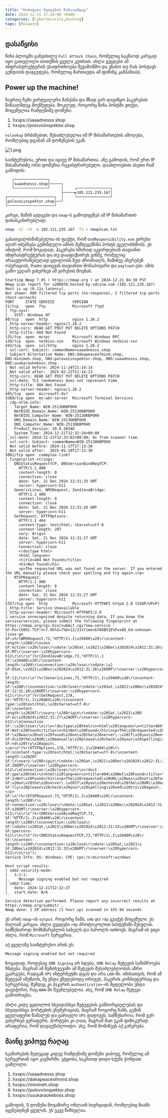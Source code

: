 ```yaml
---
title: "რობოტები მეთევზის წინააღმდეგ"
date: 2024-12-21 17:24:00 +0400
categories: [CyberSecurity,Hacking]
tags: [Malware]
---
```


## დასაწყისი

წინა ბლოგში განვიხილე `Full Attack Chain`, რომელიც საკმაოდ კარგად იყო გათვლილი თითქმის ყველა კუთხით. ახლა ვეცდები ამ ინფრასტრუქტურის უსაფრთხოება შევამოწმო და ვნახო თუ რას ჰოსტავს გუნდი(ის დაჯგუფება, რომელიც მართავდა ამ ფიშინგ კამპანიას).

## Power up the machine!

ჩავრთე ჩემი ვირტუალური მანქანა და მზად ვარ დავიწყო ჰაკერების წინააღმდეგ მოქმედება. მოკლედ, როგორც წინა პოსტში ვთქვი, მოცემულია რამდენიმე დომენი:

1. hxxps://saaadnesss.shop
2. hxxps://polovoiinspektor.shop

`nslookup` ბრძანებით, შესაძლებელია იმ IP მისამართების ამოღება, რომლებიც დგანან ამ დომენების უკან.

![1.png](https://44b4c0.github.io/assets/img/posts/23/1.png)

საინტერესოა, ერთი და იგივე IP მისამართია. ანუ გამოდის, რომ ერთ IP მისამართზე ორი დომენია რეგისტრირებული. დაახლოებით ასეთი რამ გამოდის:

```
   ┌───────────────┐                            
   │saaadnesss.shop├─────┐                      
   └───────────────┘     │     ┌───────────────┐
                         ├─────►185.121.235.167│
┌─────────────────────┐  │     └───────────────┘
│polovoiinspektor.shop├──┘                      
└─────────────────────┘                         
```

კარგი, მაშინ ავდგები და `nmap`-ს გამოვიყენებ ამ IP მისამართის დასასკანირებლად:

```bash
nmap -sC -sV -A 185.121.235.167 -T5 > nmapScan.txt
```

გასათვალისწინებელია ის ფაქტი, რომ `GodResponsibility.exe` ვირუსი აღარ იძებნება გუშინდელი ამბის შემდეგ(წინა პოსტს ვგულისხმობ). ეს იმიტომ, რომ ზოგადად, ჰაკერები ხშირად აკვირდებიან თავიანთ ინფრასტრუქტურას და თუ დააფიქსირეს ვინმე, რომელიც არაავტორიზებულად ცდილობს ზედ ძრომიალს, მაშინვე აჩერებენ ოპერაციას, რათა დაიცვან თავიანთი მონაპოვარი და `payload`-ები. ამის გამო ვეღარ ვახერხებ ამ ვირუსის შოვნას.

```
Starting Nmap 7.95 ( https://nmap.org ) at 2024-12-21 04:30 PST
Nmap scan report for v200070.hosted-by-vdsina.com (185.121.235.167)
Host is up (0.11s latency).
Not shown: 989 filtered tcp ports (no-response), 2 filtered tcp ports (host-unreach)
PORT     STATE SERVICE        VERSION
21/tcp   open  ftp            Microsoft ftpd
| ftp-syst: 
|_  SYST: Windows_NT
80/tcp   open  http           nginx 1.26.2
|_http-server-header: nginx/1.26.2
|_http-cors: HEAD GET POST PUT DELETE OPTIONS PATCH
|_http-title: 404 Not Found
135/tcp  open  msrpc          Microsoft Windows RPC
139/tcp  open  netbios-ssn    Microsoft Windows netbios-ssn
443/tcp  open  ssl/http       nginx 1.26.2
| ssl-cert: Subject: commonName=saaadnesss.shop
| Subject Alternative Name: DNS:ddeapeaceofmind.shop, DNS:minimeh.shop, DNS:polovoiinspektor.shop, DNS:saaadnesss.shop, DNS:uuukaraokeboss.shop
| Not valid before: 2024-11-24T21:14:14
|_Not valid after:  2025-02-22T21:14:13
|_http-cors: HEAD GET POST PUT DELETE OPTIONS PATCH
|_ssl-date: TLS randomness does not represent time
|_http-title: 404 Not Found
|_http-server-header: nginx/1.26.2
445/tcp  open  microsoft-ds?
3389/tcp open  ms-wbt-server  Microsoft Terminal Services
| rdp-ntlm-info: 
|   Target_Name: WIN-2513OKBPOH9
|   NetBIOS_Domain_Name: WIN-2513OKBPOH9
|   NetBIOS_Computer_Name: WIN-2513OKBPOH9
|   DNS_Domain_Name: WIN-2513OKBPOH9
|   DNS_Computer_Name: WIN-2513OKBPOH9
|   Product_Version: 10.0.20348
|_  System_Time: 2024-12-21T12:32:24+00:00
|_ssl-date: 2024-12-21T12:33:02+00:00; 0s from scanner time.
| ssl-cert: Subject: commonName=WIN-2513OKBPOH9
| Not valid before: 2024-11-17T17:13:30
|_Not valid after:  2025-05-19T17:13:30
5001/tcp open  commplex-link?
| fingerprint-strings: 
|   DNSStatusRequestTCP, DNSVersionBindReqTCP: 
|     HTTP/1.1 400 
|     content-length: 0
|     connection: close
|     date: Sat, 21 Dec 2024 12:31:33 GMT
|     server: hypercorn-h11
|   GenericLines, WMSRequest, ZendJavaBridge: 
|     HTTP/1.1 400 
|     content-length: 0
|     connection: close
|     date: Sat, 21 Dec 2024 12:31:26 GMT
|     server: hypercorn-h11
|   GetRequest, HTTPOptions: 
|     HTTP/1.1 404 
|     content-type: text/html; charset=utf-8
|     content-length: 207
|     vary: Origin
|     date: Sat, 21 Dec 2024 12:31:27 GMT
|     server: hypercorn-h11
|     Connection: close
|     <!doctype html>
|     <html lang=en>
|     <title>404 Not Found</title>
|     <h1>Not Found</h1>
|     <p>The requested URL was not found on the server. If you entered the URL manually please check your spelling and try again.</p>
|   RTSPRequest: 
|     HTTP/1.1 400 
|     content-length: 0
|     connection: close
|     date: Sat, 21 Dec 2024 12:31:27 GMT
|_    server: hypercorn-h11
5357/tcp open  http           Microsoft HTTPAPI httpd 2.0 (SSDP/UPnP)
|_http-title: Service Unavailable
|_http-server-header: Microsoft-HTTPAPI/2.0
1 service unrecognized despite returning data. If you know the service/version, please submit the following fingerprint at https://nmap.org/cgi-bin/submit.cgi?new-service :
SF-Port5001-TCP:V=7.95%I=7%D=12/21%Time=6766B51E%P=x86_64-unknown-linux-gn
SF:u%r(WMSRequest,73,"HTTP/1\.1\x20400\x20\r\ncontent-length:\x200\r\nconn
SF:ection:\x20close\r\ndate:\x20Sat,\x2021\x20Dec\x202024\x2012:31:26\x20G
SF:MT\r\nserver:\x20hypercorn-h11\r\n\r\n")%r(ZendJavaBridge,73,"HTTP/1\.1
SF:\x20400\x20\r\ncontent-length:\x200\r\nconnection:\x20close\r\ndate:\x2
SF:0Sat,\x2021\x20Dec\x202024\x2012:31:26\x20GMT\r\nserver:\x20hypercorn-h
SF:11\r\n\r\n")%r(GenericLines,73,"HTTP/1\.1\x20400\x20\r\ncontent-length:
SF:\x200\r\nconnection:\x20close\r\ndate:\x20Sat,\x2021\x20Dec\x202024\x20
SF:12:31:26\x20GMT\r\nserver:\x20hypercorn-h11\r\n\r\n")%r(GetRequest,17A,
SF:"HTTP/1\.1\x20404\x20\r\ncontent-type:\x20text/html;\x20charset=utf-8\r
SF:\ncontent-length:\x20207\r\nvary:\x20Origin\r\ndate:\x20Sat,\x2021\x20D
SF:ec\x202024\x2012:31:27\x20GMT\r\nserver:\x20hypercorn-h11\r\nConnection
SF::\x20close\r\n\r\n<!doctype\x20html>\n<html\x20lang=en>\n<title>404\x20
SF:Not\x20Found</title>\n<h1>Not\x20Found</h1>\n<p>The\x20requested\x20URL
SF:\x20was\x20not\x20found\x20on\x20the\x20server\.\x20If\x20you\x20entere
SF:d\x20the\x20URL\x20manually\x20please\x20check\x20your\x20spelling\x20a
SF:nd\x20try\x20again\.</p>\n")%r(HTTPOptions,17A,"HTTP/1\.1\x20404\x20\r\
SF:ncontent-type:\x20text/html;\x20charset=utf-8\r\ncontent-length:\x20207
SF:\r\nvary:\x20Origin\r\ndate:\x20Sat,\x2021\x20Dec\x202024\x2012:31:27\x
SF:20GMT\r\nserver:\x20hypercorn-h11\r\nConnection:\x20close\r\n\r\n<!doct
SF:ype\x20html>\n<html\x20lang=en>\n<title>404\x20Not\x20Found</title>\n<h
SF:1>Not\x20Found</h1>\n<p>The\x20requested\x20URL\x20was\x20not\x20found\
SF:x20on\x20the\x20server\.\x20If\x20you\x20entered\x20the\x20URL\x20manua
SF:lly\x20please\x20check\x20your\x20spelling\x20and\x20try\x20again\.</p>
SF:\n")%r(RTSPRequest,73,"HTTP/1\.1\x20400\x20\r\ncontent-length:\x200\r\n
SF:connection:\x20close\r\ndate:\x20Sat,\x2021\x20Dec\x202024\x2012:31:27\
SF:x20GMT\r\nserver:\x20hypercorn-h11\r\n\r\n")%r(DNSVersionBindReqTCP,73,
SF:"HTTP/1\.1\x20400\x20\r\ncontent-length:\x200\r\nconnection:\x20close\r
SF:\ndate:\x20Sat,\x2021\x20Dec\x202024\x2012:31:33\x20GMT\r\nserver:\x20h
SF:ypercorn-h11\r\n\r\n")%r(DNSStatusRequestTCP,73,"HTTP/1\.1\x20400\x20\r
SF:\ncontent-length:\x200\r\nconnection:\x20close\r\ndate:\x20Sat,\x2021\x
SF:20Dec\x202024\x2012:31:33\x20GMT\r\nserver:\x20hypercorn-h11\r\n\r\n");
Service Info: OS: Windows; CPE: cpe:/o:microsoft:windows

Host script results:
| smb2-security-mode: 
|   3:1:1: 
|_    Message signing enabled but not required
| smb2-time: 
|   date: 2024-12-21T12:32:27
|_  start_date: N/A

Service detection performed. Please report any incorrect results at https://nmap.org/submit/ .
Nmap done: 1 IP address (1 host up) scanned in 155.94 seconds
```

ეს არის `nmap`-ის `output`. როგორც ჩანს, `smb` და `rdp` გვაქვს მოცემული. ეს ძალიან კარგია. ახლა ვეცდები `rdp` პროტოკოლით სისტემაში შესვლას. სამწუხაროდ მომხმარებლის სახელს და პაროლს ითხოვს. მაგრამ ის ვიცი ახლა, რომ `Microsoft` სერვერია.

აქ ყველაზე საინტერესო არის ეს:

```
Message signing enabled but not required
```

ზოგადად, როდესაც `SMB Signing` არ ხდება, `SMB Relay` შეტევის საშიშროება ჩნდება. მაგრამ ამ შემთხვევაში ამ შეტევის შესაძლებლობას აზრი ეკარგება, რადგან `VPS` ინტერნეტში დგას და არა `LAN`-ში. იმისათვის, რომ ამ შეტევამ იმუშაოს, მე უნდა ვწვდებოდე ორივეს, ჰაკერის კომპიუტერსაც და სერვერსაც, შემდეგ კი ჰაკერის `authentication`-ის მცდელობა უნდა დავიჭირო, რაც `WAN`-ში შეუძლებელია. ასე, რომ `SMB Relay` შეტევა გამოირიცხა.

ახლა კიდე ვცდილობ სხვადასხვა შეტევების განხორციელებას და სხვადასხვა პორტების ენუმერაციას, მაგრამ როგორც ჩანს, გუშინ ყველაფერი წაშალეს და ცარიელი `VPS` დატოვეს. სამწუხაროა, რომ ვერ ვახერხებ ვერაფერს. პორტები კი ღიაა, მაგრამ მათ უკან ფიზიკურად არაფერია, რომ დავაექსპლოიტო. ასე, რომ მომიწევს აქ გაჩერება.

## მაინც ვიპოვე რაღაც

სკანირების შედეგად კიდევ რამდენიმე დომენი ვიპოვე, რომელიც ამ სერვერთან იყო კავშირში. ეტყობა, საკმაოდ დიდი სქემა ქონდათ გაშლილი.

1. hxxps://saaadnesss.shop
2. hxxps://ddeapeaceofmind.shop
3. hxxps://minimeh.shop
4. hxxps://polovoiinspektor.shop
5. hxxps://uuukaraokeboss.shop

გამოდის, 5 დომენი მოვაშორე ონლაინ სივრციდან, რომლებიც ზიანს აყენებდნენ ყველას. ეს უკვე წინსვლაა.
